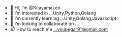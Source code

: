 - 👋 Hi, I’m @KitayamaLeo
- 👀 I’m interested in ...Unity,Python,Golang
- 🌱 I’m currently learning ...Unity,Golang,Javasscript
- 💞️ I’m looking to collaborate on ...
- 📫 How to reach me ...voupegar91@gmail.com

<!---
KitayamaLeo/KitayamaLeo is a ✨ special ✨ repository because its `README.md` (this file) appears on your GitHub profile.
You can click the Preview link to take a look at your changes.
--->
